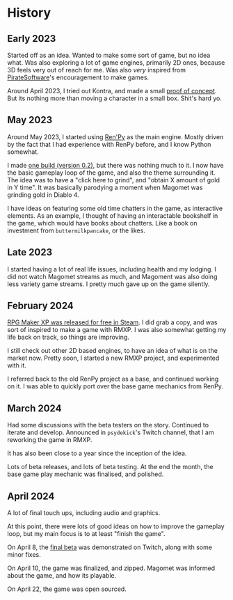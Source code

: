 # History

## Early 2023

Started off as an idea. Wanted to make some sort of game, but no idea what.
Was also exploring a lot of game engines, primarily 2D ones, because 3D feels very out of reach for me.
Was also _very_ inspired from [PirateSoftware](https://www.twitch.tv/piratesoftware)'s encouragement to make games.

Around April 2023, I tried out Kontra, and made a small [proof of concept](https://github.com/altbdoor/today-i-learned/blob/master/topics/Tile-based%20movement%20in%20game%20with%20Kontra.md).
But its nothing more than moving a character in a small box. Shit's hard yo.

## May 2023

Around May 2023, I started using [Ren'Py](https://renpy.org/) as the main engine.
Mostly driven by the fact that I had experience with RenPy before, and I know Python somewhat.

I made [one build (version 0.2)](https://github.com/altbdoor/renpy-maget), but there was nothing much to it.
I now have the basic gameplay loop of the game, and also the theme surrounding it.
The idea was to have a "click here to grind", and "obtain X amount of gold in Y time".
It was basically parodying a moment when Magomet was grinding gold in Diablo 4.

I have ideas on featuring some old time chatters in the game, as interactive elements.
As an example, I thought of having an interactable bookshelf in the game, which would have books about chatters.
Like a book on investment from `buttermilkpancake`, or the likes.

## Late 2023

I started having a lot of real life issues, including health and my lodging.
I did not watch Magomet streams as much, and Magoment was also doing less variety game streams.
I pretty much gave up on the game silently.

## February 2024

[RPG Maker XP was released for free in Steam](https://store.steampowered.com/sale/RPGMaker2024).
I did grab a copy, and was sort of inspired to make a game with RMXP.
I was also somewhat getting my life back on track, so things are improving.

I still check out other 2D based engines, to have an idea of what is on the market now.
Pretty soon, I started a new RMXP project, and experimented with it.

I referred back to the old RenPy project as a base, and continued working on it.
I was able to quickly port over the base game mechanics from RenPy.

## March 2024

Had some discussions with the beta testers on the story. Continued to iterate and develop.
Announced in `psydekick`'s Twitch channel, that I am reworking the game in RMXP.

It has also been close to a year since the inception of the idea.

Lots of beta releases, and lots of beta testing.
At the end the month, the base game play mechanic was finalised, and polished.

## April 2024

A lot of final touch ups, including audio and graphics.

At this point, there were lots of good ideas on how to improve the gameplay loop,
but my main focus is to at least "finish the game".

On April 8, the [final beta](https://www.youtube.com/watch?v=J1zeEjKc6VY) was demonstrated on Twitch,
along with some minor fixes.

On April 10, the game was finalized, and zipped.
Magomet was informed about the game, and how its playable.

On April 22, the game was open sourced.
